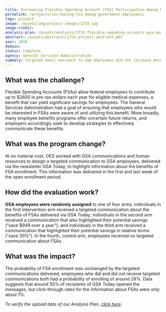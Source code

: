 ```yaml
---
title: Increasing Flexible Spending Account (FSA) Participation Among Government Employees
permalink: /projects/increasing-fsa-among-government-employees/
tags: project  
image: /assets/img/project-images/1733.jpg
image-credit:
analysis-plan: /assets/analysis/1733-flexible-spending-accounts-gsa-analysis-plan.pdf
abstract: /assets/abstracts/1733-project-abstract.pdf
year: 2018
domain: 
status: Complete
agency: General Services Administration
summary: Targeted email outreach to GSA employees did not increase enrollment in Flexible Spending Accounts.
---
```

## What was the challenge?

Flexible Spending Accounts (FSAs) allow federal employees to contribute up to $2600 in pre-tax dollars each year for eligible medical expenses, a benefit that can yield significant savings for employees. The General Services Administration had a goal of ensuring that employees who would be interested in FSAs were aware of and utilizing this benefit. More broadly, many employee benefits programs offer uncertain future returns, and employers accordingly seek to develop strategies to effectively communicate these benefits.

## What was the program change?

At no material cost, OES worked with GSA communications and human resources to design a targeted communication to GSA employees, delivered via the newsletter GSA Today, to highlight information about the benefits of FSA enrollment. This information was delivered in the first and last week of the open enrollment period.

## How did the evaluation work?

<b>GSA employees were randomly assigned</b> to one of four arms. Individuals in the first intervention arm received a targeted communication about the benefits of FSAs delivered via GSA Today; individuals in the second arm received a communication that also highlighted their potential savings (“save $949 over a year”); and individuals in the third arm received a communication that highlighted their potential savings in relative terms (“save 30%”). In the fourth, control arm, employees received no targeted communication about FSAs.

## What was the impact?

The probability of FSA enrollment was unchanged by the targeted communications delivered; employees who did and did not receive targeted communications both had a probability of enrolling of around 28%. Data suggests that around 50% of recipients of GSA Today opened the messages, but click-through rates for the information about FSAs were only about 1%.

<i>To verify the upload date of our Analysis Plan, <a href="https://github.com/gsa-oes/office-of-evaluation-sciences/commits/master/assets/analysis/1733-flexible-spending-accounts-gsa-analysis-plan.pdf">click here</a>.</i>
